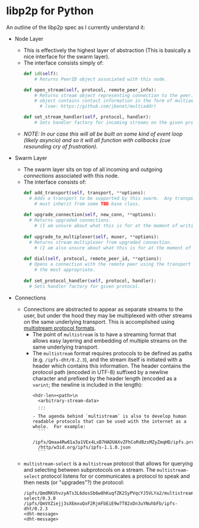 libp2p for Python
=================

An outline of the libp2p spec as I currently understand it:

- Node Layer
    - This is effectively the highest layer of abstraction (This is basically a nice interface for the swarm layer).
    - The interface consists simply of:
     	```python
     	def id(self):
       		# Returns PeerID object associated with this node.
  
     	def open_stream(self, protocol, remote_peer_info):
       		# Returns stream object representing connection to the peer.  The remote_peer_info
       		# object contains contact information in the form of multiaddresses.
              # (see: https://github.com/jbenet/multiaddr) 
  
     	def set_stream_handler(self, protocol, handler):
       		# Sets handler factory for incoming streams on the given protocol.
     	```
    - *NOTE: In our case this will all be built on some kind of event loop (likely asyncio) and so it will all function with callbacks (cue resounding cry of frustration).*

- Swarm Layer
    - The swarm layer sits on top of all incoming and outgoing *connections* associated with this node.
    - The interface consists of:
    	```python
        def add_transport(self, transport, **options):
          # Adds a transport to be supported by this swarm.  Any transport implementations
            # must inherit from some TBD base class.
            
        def upgrade_connection(self, new_conn, **options):
          # Returns upgraded connections.
            # (I am unsure about what this is for at the moment of writing this.)
            
        def upgrade_to_multiplexer(self, muxer, **options):
          # Returns stream multiplexer from upgraded connection.
            # (I am also unsure about what this is for at the moment of writing this.)
            
        def dial(self, protocol, remote_peer_id, **options):
          # Opens a connection with the remote peer using the transport determined to be
            # the most appropriate.
            
        def set_protocol_handler(self, protocol, handler):
          # Sets handler factory for given protocol.
        ```

- Connections
    - Connections are abstracted to appear as separate streams to the user, but under the hood they may be multiplexed with other streams on the same underlying transport.  This is accomplished using [multistream protocol formats](https://github.com/jbenet/multistream).
        - The point of `multistream` is to have a streaming format that allows easy layering and embedding of multiple streams on the same underlying transport.
      - The `multistream` format requires protocols to be defined as paths (e.g. `/ipfs-dht/0.2.3`), and the stream itself is initiated with a header which contains this information.  The header contains the protocol path (encoded in UTF-8) suffixed by a newline character and prefixed by the header length (encoded as a `varint`; the newline is included in the length):
          ```
          <hdr-len><path>\n
            <arbitrary-stream-data>
            ...
            ```
        - The agenda behind `multistream` is also to develop human readable protocols that can be used with the internet as a whole.  For example:
            ```
            /ipfs/Qmaa4Rw81a3a1VEx4LxB7HADUAXvZFhCoRdBzsMZyZmqHD/ipfs.protocol
            /http/w3id.org/ipfs/ipfs-1.1.0.json
            ```
    - `multistream-select` is a `multistream` protocol that allows for querying and selecting between subprotocols on a stream.  The `multistream-select` protocol listens for or communicates a protocol to speak and then nests (or "upgrades"?) the protocol:
        ```
        /ipfs/QmdRKVhvzyATs3L6dosSb6w8hKuqfZK2SyPVqcYJ5VLYa2/multistream-select/0.3.0
        /ipfs/QmVXZiejj3sXEmxuQxF2RjmFbEiE9w7T82xDn3uYNuhbFb/ipfs-dht/0.2.3
        <dht-message>
        <dht-message>
        ```
